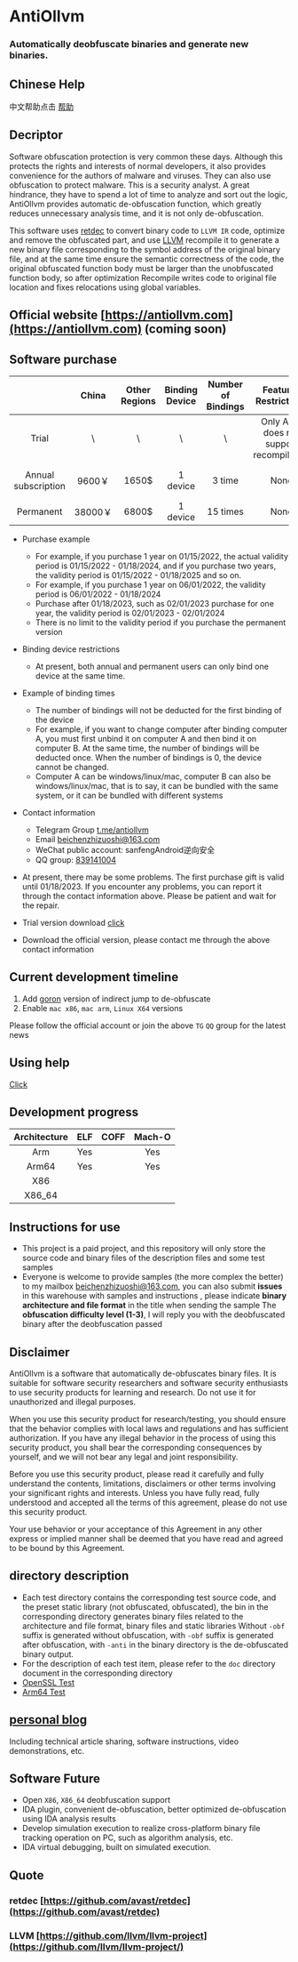 # AntiOllvm
### Automatically deobfuscate binaries and generate new binaries.

## Chinese Help
中文帮助点击 [帮助](README_CN.md)

## Decriptor

Software obfuscation protection is very common these days. Although this protects the rights and interests of normal developers, it also provides convenience for the authors of malware and viruses. They can also use obfuscation to protect malware. This is a security analyst. A great hindrance, they have to spend a lot of time to analyze and sort out the logic, AntiOllvm provides automatic de-obfuscation function, which greatly reduces unnecessary analysis time, and it is not only de-obfuscation.

This software uses [retdec](https://github.com/avast/retdec) to convert binary code to `LLVM IR` code, optimize and remove the obfuscated part, and use [LLVM](https://github.com/llvm/llvm-project) recompile it to generate a new binary file corresponding to the symbol address of the original binary file, and at the same time ensure the semantic correctness of the code, the original obfuscated function body must be larger than the unobfuscated function body, so after optimization Recompile writes code to original file location and fixes relocations using global variables. 


## Official website [https://antiollvm.com](https://antiollvm.com) (coming soon) 

## Software purchase

|    				| China |Other Regions|Binding Device|Number of Bindings|Features Restrictions 					  |Follow-up Feature Restrictions|     Bonus     |Windows x64| Linux  x64       |macOS      		  |
|:--:				|:----: |:------:	  |:------:		 |:------:			|:------: 							   	  |:----------:					 |:-------------:|:----: 	 |:-----: 		   |:----:  		  |
|Trial				|   \   |    \   	  |   \    		 |    \   			|Only Arm, does not support recompilation |   \        					 |       \       | Support   |Subsequent opening|Subsequent opening|
|Annual subscription|9600￥ |  1650\$	  |  1 device  	 |    3 time  		|  None     							  |Additional charges may apply  | Now-01/18/2023| Support   |Subsequent opening|Subsequent opening|
|Permanent			|38000￥|  6800\$	  |  1 device    |   15 times   	|  None     							  | None 						 |     Unlimited | Support   |Subsequent opening|Subsequent opening|

- Purchase example
   - For example, if you purchase 1 year on 01/15/2022, the actual validity period is 01/15/2022 - 01/18/2024, and if you purchase two years, the validity period is 01/15/2022 - 01/18/2025 and so on.
   - For example, if you purchase 1 year on 06/01/2022, the validity period is 06/01/2022 - 01/18/2024
   - Purchase after 01/18/2023, such as 02/01/2023 purchase for one year, the validity period is 02/01/2023 - 02/01/2024
   - There is no limit to the validity period if you purchase the permanent version
- Binding device restrictions
   - At present, both annual and permanent users can only bind one device at the same time.
- Example of binding times
   - The number of bindings will not be deducted for the first binding of the device
   - For example, if you want to change computer after binding computer A, you must first unbind it on computer A and then bind it on computer B. At the same time, the number of bindings will be deducted once. When the number of bindings is 0, the device cannot be changed.
   - Computer A can be windows/linux/mac, computer B can also be windows/linux/mac, that is to say, it can be bundled with the same system, or it can be bundled with different systems 

- Contact information
   - Telegram Group [t.me/antiollvm](https://t.me/antiollvm)
   - Email beichenzhizuoshi@163.com
   - WeChat public account: sanfengAndroid逆向安全
   - QQ group: [839141004](https://jq.qq.com/?_wv=1027&k=vNKrvgND)
- At present, there may be some problems. The first purchase gift is valid until 01/18/2023. If you encounter any problems, you can report it through the contact information above. Please be patient and wait for the repair.
- Trial version download [click](https://github.com/sanfengAndroid/AntiOllvm/releases/tag/antiollvm-trial)
- Download the official version, please contact me through the above contact information 

## Current development timeline
1. Add [goron](https://github.com/amimo/goron) version of indirect jump to de-obfuscate
2. Enable `mac x86`, `mac arm`, `Linux X64` versions

Please follow the official account or join the above `TG` `QQ` group for the latest news 

## Using help
[Click](doc/README.md) 

## Development progress

| Architecture | ELF | COFF | Mach-O |
| :----:       | :-: | :--: | :----: |
| Arm          | Yes |      | Yes    |
| Arm64        | Yes |      | Yes    |
| X86          |     |      |        |
| X86_64       |     |      |        | 

## Instructions for use

- This project is a paid project, and this repository will only store the source code and binary files of the description files and some test samples
- Everyone is welcome to provide samples (the more complex the better) to my mailbox [beichenzhizuoshi@163.com](https://mail.163.com/), you can also submit **issues** in this warehouse with samples and instructions , please indicate **binary architecture and file format** in the title when sending the sample The **obfuscation difficulty level (1-3)**, I will reply you with the deobfuscated binary after the deobfuscation passed 

## Disclaimer
AntiOllvm is a software that automatically de-obfuscates binary files. It is suitable for software security researchers and software security enthusiasts to use security products for learning and research. Do not use it for unauthorized and illegal purposes.

When you use this security product for research/testing, you should ensure that the behavior complies with local laws and regulations and has sufficient authorization. If you have any illegal behavior in the process of using this security product, you shall bear the corresponding consequences by yourself, and we will not bear any legal and joint responsibility.

Before you use this security product, please read it carefully and fully understand the contents, limitations, disclaimers or other terms involving your significant rights and interests. Unless you have fully read, fully understood and accepted all the terms of this agreement, please do not use this security product.

Your use behavior or your acceptance of this Agreement in any other express or implied manner shall be deemed that you have read and agreed to be bound by this Agreement. 

## directory description

- Each test directory contains the corresponding test source code, and the preset static library (not obfuscated, obfuscated), the bin in the corresponding directory generates binary files related to the architecture and file format, binary files and static libraries Without `-obf` suffix is generated without obfuscation, with `-obf` suffix is generated after obfuscation, with `-anti` in the binary directory is the de-obfuscated binary output.
- For the description of each test item, please refer to the `doc` directory document in the corresponding directory
- [OpenSSL Test](OpenSSLTest/doc/README_CN.md)
- [Arm64 Test](Arm64Test/README_CN.md) 


## [personal blog](https://sanfengandroid.github.io/blog)

Including technical article sharing, software instructions, video demonstrations, etc. 

## Software Future

- Open `X86`, `X86_64` deobfuscation support
- IDA plugin, convenient de-obfuscation, better optimized de-obfuscation using IDA analysis results
- Develop simulation execution to realize cross-platform binary file tracking operation on PC, such as algorithm analysis, etc.
- IDA virtual debugging, built on simulated execution.

## Quote

### retdec [https://github.com/avast/retdec](https://github.com/avast/retdec)

### LLVM [https://github.com/llvm/llvm-project](https://github.com/llvm/llvm-project/)

